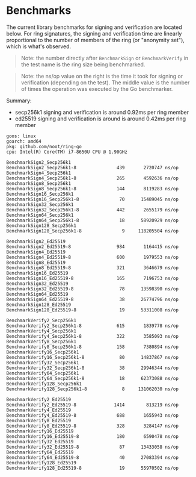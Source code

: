 # Benchmarks

The current library benchmarks for signing and verification are located below. For ring signatures, the signing and verification time are linearly proportional to the number of members of the ring (or "anonymity set"), which is what's observed.

> Note: the number directly after `BenchmarkSign` or `BenchmarkVerify` in the test name is the ring size being benchmarked. 

> Note: the ns/op value on the right is the time it took for signing or verification (depending on the test). The middle value is the number of times the operation was executed by the Go benchmarker.

Summary:
- secp256k1 signing and verification is around 0.92ms per ring member
- ed25519 signing and verification is around is around 0.42ms per ring member

```
goos: linux
goarch: amd64
pkg: github.com/noot/ring-go
cpu: Intel(R) Core(TM) i7-8650U CPU @ 1.90GHz

BenchmarkSign2_Secp256k1
BenchmarkSign2_Secp256k1-8       	     439	   2720747 ns/op
BenchmarkSign4_Secp256k1
BenchmarkSign4_Secp256k1-8       	     265	   4592636 ns/op
BenchmarkSign8_Secp256k1
BenchmarkSign8_Secp256k1-8       	     144	   8119283 ns/op
BenchmarkSign16_Secp256k1
BenchmarkSign16_Secp256k1-8      	      70	  15489045 ns/op
BenchmarkSign32_Secp256k1
BenchmarkSign32_Secp256k1-8      	     442	   2655179 ns/op
BenchmarkSign64_Secp256k1
BenchmarkSign64_Secp256k1-8      	      18	  58920929 ns/op
BenchmarkSign128_Secp256k1
BenchmarkSign128_Secp256k1-8     	       9	 118205504 ns/op

BenchmarkSign2_Ed25519
BenchmarkSign2_Ed25519-8         	     984	   1164415 ns/op
BenchmarkSign4_Ed25519
BenchmarkSign4_Ed25519-8         	     600	   1979553 ns/op
BenchmarkSign8_Ed25519
BenchmarkSign8_Ed25519-8         	     321	   3646679 ns/op
BenchmarkSign16_Ed25519
BenchmarkSign16_Ed25519-8        	     165	   7196753 ns/op
BenchmarkSign32_Ed25519
BenchmarkSign32_Ed25519-8        	      78	  13598390 ns/op
BenchmarkSign64_Ed25519
BenchmarkSign64_Ed25519-8        	      38	  26774796 ns/op
BenchmarkSign128_Ed25519
BenchmarkSign128_Ed25519-8       	      19	  53311008 ns/op

BenchmarkVerify2_Secp256k1
BenchmarkVerify2_Secp256k1-8     	     615	   1839778 ns/op
BenchmarkVerify4_Secp256k1
BenchmarkVerify4_Secp256k1-8     	     322	   3585093 ns/op
BenchmarkVerify8_Secp256k1
BenchmarkVerify8_Secp256k1-8     	     158	   7380894 ns/op
BenchmarkVerify16_Secp256k1
BenchmarkVerify16_Secp256k1-8    	      80	  14837867 ns/op
BenchmarkVerify32_Secp256k1
BenchmarkVerify32_Secp256k1-8    	      38	  29946344 ns/op
BenchmarkVerify64_Secp256k1
BenchmarkVerify64_Secp256k1-8    	      18	  62373088 ns/op
BenchmarkVerify128_Secp256k1
BenchmarkVerify128_Secp256k1-8   	       8	 131062030 ns/op

BenchmarkVerify2_Ed25519
BenchmarkVerify2_Ed25519-8       	    1414	    813219 ns/op
BenchmarkVerify4_Ed25519
BenchmarkVerify4_Ed25519-8       	     688	   1655943 ns/op
BenchmarkVerify8_Ed25519
BenchmarkVerify8_Ed25519-8       	     328	   3284147 ns/op
BenchmarkVerify16_Ed25519
BenchmarkVerify16_Ed25519-8      	     180	   6590478 ns/op
BenchmarkVerify32_Ed25519
BenchmarkVerify32_Ed25519-8      	      87	  13433058 ns/op
BenchmarkVerify64_Ed25519
BenchmarkVerify64_Ed25519-8      	      40	  27083394 ns/op
BenchmarkVerify128_Ed25519
BenchmarkVerify128_Ed25519-8     	      19	  55970502 ns/op
```